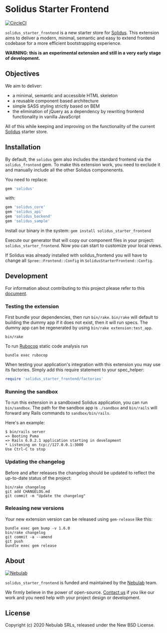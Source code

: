 # Solidus Starter Frontend

[![CircleCI](https://circleci.com/gh/nebulab/solidus_starter_frontend.svg?style=shield)](https://circleci.com/gh/nebulab/solidus_starter_frontend)
<!--
[![codecov](https://codecov.io/gh/nebulab/solidus_starter_frontend/branch/master/graph/badge.svg)](https://codecov.io/gh/nebulab/solidus_starter_frontend)
-->

`solidus_starter_frontend` is a new starter store for [Solidus][solidus]. This
extension aims to deliver a modern, minimal, semantic and easy to extend
frontend codebase for a more efficient bootstrapping experience.

**WARNING: this is an experimental extension and still in a very early stage of
development.**

## Objectives

We aim to deliver:

- a minimal, semantic and accessible HTML skeleton
- a reusable component based architecture
- simple SASS styling strictly based on BEM
- the elimination of jQuery as a dependency by rewriting frontend functionality
in vanilla JavaScript

All of this while keeping and improving on the functionality of the current
[Solidus][solidus] starter store.

## Installation

By default, the `solidus` gem also includes the standard frontend via
the `solidus_frontend` gem. To make this extension work, you need to
exclude it and manually include all the other Solidus componenents.

You need to replace:

```ruby
gem 'solidus'
```

with:

```ruby
gem 'solidus_core'
gem 'solidus_api'
gem 'solidus_backend'
gem 'solidus_sample'
```

Install our binary in the system: `gem install solidus_starter_frontend`

Execute our generator that will copy our component files in your project:
`solidus_starter_frontend`. Now you can start to customize your local views.

If Solidus was already installed with solidus_frontend you will have to change
all `Spree::Frontend::Config` in `SolidusStarterFrontend::Config`.

## Development

For information about contributing to this project please refer to this
[document](docs/development.md).

### Testing the extension

First bundle your dependencies, then run `bin/rake`. `bin/rake` will default to building the dummy
app if it does not exist, then it will run specs. The dummy app can be regenerated by using
`bin/rake extension:test_app`.

```shell
bin/rake
```

To run [Rubocop](https://github.com/bbatsov/rubocop) static code analysis run

```shell
bundle exec rubocop
```

When testing your application's integration with this extension you may use its factories.
Simply add this require statement to your spec_helper:

```ruby
require 'solidus_starter_frontend/factories'
```

### Running the sandbox

To run this extension in a sandboxed Solidus application, you can run `bin/sandbox`. The path for
the sandbox app is `./sandbox` and `bin/rails` will forward any Rails commands to
`sandbox/bin/rails`.

Here's an example:

```
$ bin/rails server
=> Booting Puma
=> Rails 6.0.2.1 application starting in development
* Listening on tcp://127.0.0.1:3000
Use Ctrl-C to stop
```

### Updating the changelog

Before and after releases the changelog should be updated to reflect the up-to-date status of
the project:

```shell
bin/rake changelog
git add CHANGELOG.md
git commit -m "Update the changelog"
```

### Releasing new versions

Your new extension version can be released using `gem-release` like this:

```shell
bundle exec gem bump -v 1.6.0
bin/rake changelog
git commit -a --amend
git push
bundle exec gem release
```

## About

[![Nebulab][nebulab-logo]][nebulab]

`solidus_starter_frontend` is funded and maintained by the [Nebulab][nebulab] team.

We firmly believe in the power of open-source. [Contact us][contact-us] if you
like our work and you need help with your project design or development.

[solidus]: http://solidus.io/
[nebulab]: http://nebulab.it/
[nebulab-logo]: http://nebulab.it/assets/images/public/logo.svg
[contact-us]: http://nebulab.it/contact-us/

## License

Copyright (c) 2020 Nebulab SRLs, released under the New BSD License.
